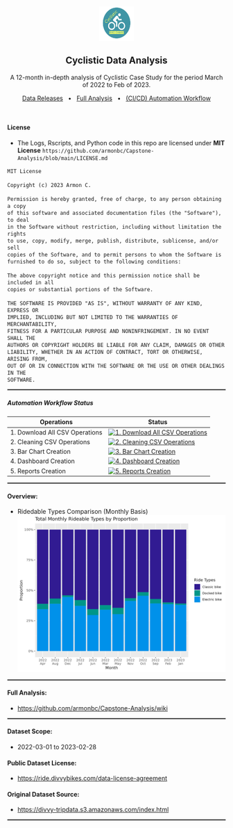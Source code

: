 <p align="center">
  <img src="cyclistic-bike-share-icon.png" alt="Cyclistic Bike-Share | Github Action | CI/CD Pipelines | Advanced Google Data Analytics Program Certificate" width="80" height="80"/>
</p>

<h2 align="center"><b>Cyclistic Data Analysis</b></h2>
<p align="center">
  A 12-month in-depth analysis of Cyclistic Case Study for the period March of 2022 to Feb of 2023.
<p>
<p align="center">
  <a href="https://github.com/armonbc/Capstone-Analysis/releases">Data Releases</a> &nbsp; &#8226; &nbsp;
  <a href="https://github.com/armonbc/Capstone-Analysis/wiki">Full Analysis</a> &nbsp; &#8226; &nbsp;
  <a href="https://github.com/armonbc/Capstone-Analysis/actions">(CI/CD) Automation Workflow</a>
</p>
<br>

#### License
- The Logs, Rscripts, and Python code in this repo are licensed under <b>MIT License</b>
`https://github.com/armonbc/Capstone-Analysis/blob/main/LICENSE.md`
```
MIT License

Copyright (c) 2023 Armon C.

Permission is hereby granted, free of charge, to any person obtaining a copy
of this software and associated documentation files (the "Software"), to deal
in the Software without restriction, including without limitation the rights
to use, copy, modify, merge, publish, distribute, sublicense, and/or sell
copies of the Software, and to permit persons to whom the Software is
furnished to do so, subject to the following conditions:

The above copyright notice and this permission notice shall be included in all
copies or substantial portions of the Software.

THE SOFTWARE IS PROVIDED "AS IS", WITHOUT WARRANTY OF ANY KIND, EXPRESS OR
IMPLIED, INCLUDING BUT NOT LIMITED TO THE WARRANTIES OF MERCHANTABILITY,
FITNESS FOR A PARTICULAR PURPOSE AND NONINFRINGEMENT. IN NO EVENT SHALL THE
AUTHORS OR COPYRIGHT HOLDERS BE LIABLE FOR ANY CLAIM, DAMAGES OR OTHER
LIABILITY, WHETHER IN AN ACTION OF CONTRACT, TORT OR OTHERWISE, ARISING FROM,
OUT OF OR IN CONNECTION WITH THE SOFTWARE OR THE USE OR OTHER DEALINGS IN THE
SOFTWARE.
```
<hr style="border:1px solid gray">

##### Automation Workflow Status
| Operations | Status |
| --------- | ------ |
| 1. Download All CSV Operations | [![1. Download All CSV Operations](https://github.com/armonbc/Capstone-Analysis/actions/workflows/csv_prepare.yml/badge.svg)](https://github.com/armonbc/Capstone-Analysis/actions/workflows/csv_prepare.yml) |
| 2. Cleaning CSV Operations | [![2. Cleaning CSV Operations](https://github.com/armonbc/Capstone-Analysis/actions/workflows/csv_clean.yml/badge.svg)](https://github.com/armonbc/Capstone-Analysis/actions/workflows/csv_clean.yml) |
| 3. Bar Chart Creation | [![3. Bar Chart Creation](https://github.com/armonbc/Capstone-Analysis/actions/workflows/chart_bar.yml/badge.svg)](https://github.com/armonbc/Capstone-Analysis/actions/workflows/chart_bar.yml) |
| 4. Dashboard Creation | [![4. Dashboard Creation](https://github.com/armonbc/Capstone-Analysis/actions/workflows/chart_bar.yml/badge.svg)](https://github.com/armonbc/Capstone-Analysis/actions/workflows/chart_bar.yml) |
| 5. Reports Creation | [![5. Reports Creation](https://github.com/armonbc/Capstone-Analysis/actions/workflows/chart_bar.yml/badge.svg)](https://github.com/armonbc/Capstone-Analysis/actions/workflows/chart_bar.yml) |

<hr style="border:1px solid gray">

#### Overview:
- Ridedable Types Comparison (Monthly Basis)
![alt text](https://github.com/armonbc/Capstone-Analysis/blob/main/cleaned_graphs/rt_by_month.png?raw=true)

<hr style="border:1px solid gray">

#### Full Analysis:
- https://github.com/armonbc/Capstone-Analysis/wiki

<hr style="border:1px solid gray">

#### Dataset Scope:
- 2022-03-01 to 2023-02-28

#### Public Dataset License:
- https://ride.divvybikes.com/data-license-agreement

#### Original Dataset Source:
- https://divvy-tripdata.s3.amazonaws.com/index.html

<hr style="border:1px solid gray">
